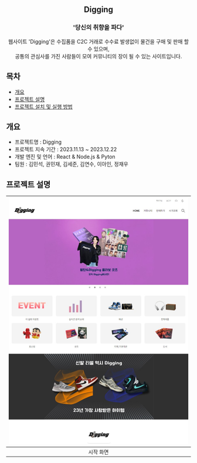 <div align="center">
<h2>Digging</h2>
<h3>'당신의 취향을 파다'</h3>
웹사이트 'Digging'은 수집품을 C2C 거래로 수수료 발생없이 물건을 구매 및 판매 할 수 있으며,<br>공통의 관심사를 가진 사람들이 모여 커뮤니티의 장이 될 수 있는 사이트입니다.
</div>


## 목차
  - [개요](#개요) 
  - [프로젝트 설명](#프로젝트-설명)
  - [프로젝트 설치 및 실행 방법](#프로젝트-설치-및-실행-방법)

## 개요
- 프로젝트명 : Digging
- 프로젝트 지속 기간 : 2023.11.13 ~ 2023.12.22
- 개발 엔진 및 언어 : React & Node.js & Pyton
- 팀원 : 김민석, 권민재, 김세준, 김연수, 이아인, 정재우

## 프로젝트 설명
|![image](https://github.com/aforo3/digging_in/blob/main/%ED%99%94%EB%A9%B4%20%EC%BA%A1%EC%B2%98%202024-01-02%20144309.jpg?raw=true)|
|:---:|
|시작 화면|
